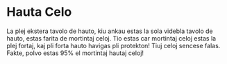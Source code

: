 # Hauta Celo

La plej ekstera tavolo de hauto, kiu ankau estas la sola videbla tavolo de
hauto, estas farita de mortintaj celoj. Tio estas car mortintaj celoj estas la
plej fortaj, kaj pli forta hauto havigas pli protekton! Tiuj celoj sencese
falas. Fakte, polvo estas 95% el mortintaj hautaj celoj!
